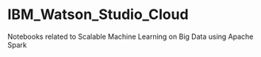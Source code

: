 # IBM_Watson_Studio_Cloud

Notebooks related to Scalable Machine Learning on Big Data using Apache Spark
